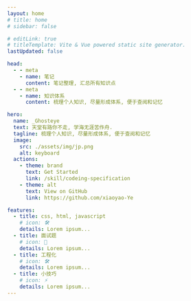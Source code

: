 ```yaml
---
layout: home
# title: home
# sidebar: false

# editLink: true
# titleTemplate: Vite & Vue powered static site generator.
lastUpdated: false

head:
  - - meta
    - name: 笔记
      content: 笔记整理, 汇总所有知识点
  - - meta
    - name: 知识体系
      content: 梳理个人知识, 尽量形成体系, 便于查阅和记忆

hero:
  name: _Ghosteye
  text: 天堂有路你不走, 学海无涯苦作舟.
  tagline: 梳理个人知识, 尽量形成体系, 便于查阅和记忆
  image:
    src: ./assets/img/jp.png
    alt: keyboard
  actions:
    - theme: brand
      text: Get Started
      link: /skill/codeing-specification
    - theme: alt
      text: View on GitHub
      link: https://github.com/xiaoyao-Ye

features:
  - title: css, html, javascript
    # icon: 🛠️
    details: Lorem ipsum...
  - title: 面试题
    # icon: 🖖
    details: Lorem ipsum...
  - title: 工程化
    # icon: 🛠️
    details: Lorem ipsum...
  - title: 小技巧
    # icon: ⚡️
    details: Lorem ipsum...
---
```

